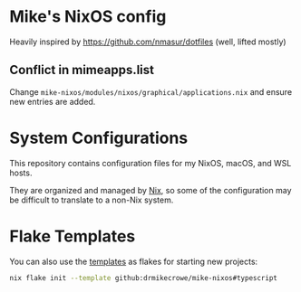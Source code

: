 # Mike's NixOS config

Heavily inspired by https://github.com/nmasur/dotfiles (well, lifted mostly)

## Conflict in mimeapps.list 

Change `mike-nixos/modules/nixos/graphical/applications.nix` and ensure new entries are added.

# System Configurations

This repository contains configuration files for my NixOS, macOS, and WSL
hosts.

They are organized and managed by [Nix](https://nixos.org), so some of the
configuration may be difficult to translate to a non-Nix system.

# Flake Templates

You can also use the [templates](./templates/) as flakes for starting new
projects:

```bash
nix flake init --template github:drmikecrowe/mike-nixos#typescript
```
